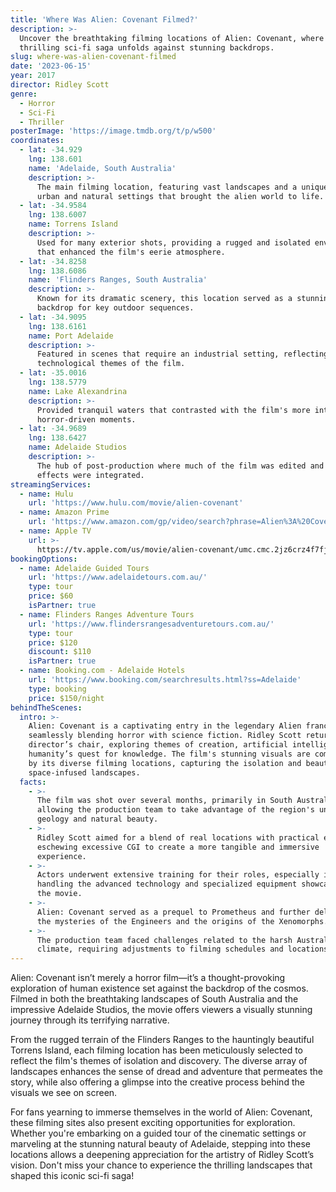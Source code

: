 ```yaml
---
title: 'Where Was Alien: Covenant Filmed?'
description: >-
  Uncover the breathtaking filming locations of Alien: Covenant, where the
  thrilling sci-fi saga unfolds against stunning backdrops.
slug: where-was-alien-covenant-filmed
date: '2023-06-15'
year: 2017
director: Ridley Scott
genre:
  - Horror
  - Sci-Fi
  - Thriller
posterImage: 'https://image.tmdb.org/t/p/w500'
coordinates:
  - lat: -34.929
    lng: 138.601
    name: 'Adelaide, South Australia'
    description: >-
      The main filming location, featuring vast landscapes and a unique blend of
      urban and natural settings that brought the alien world to life.
  - lat: -34.9584
    lng: 138.6007
    name: Torrens Island
    description: >-
      Used for many exterior shots, providing a rugged and isolated environment
      that enhanced the film's eerie atmosphere.
  - lat: -34.8258
    lng: 138.6086
    name: 'Flinders Ranges, South Australia'
    description: >-
      Known for its dramatic scenery, this location served as a stunning
      backdrop for key outdoor sequences.
  - lat: -34.9095
    lng: 138.6161
    name: Port Adelaide
    description: >-
      Featured in scenes that require an industrial setting, reflecting the
      technological themes of the film.
  - lat: -35.0016
    lng: 138.5779
    name: Lake Alexandrina
    description: >-
      Provided tranquil waters that contrasted with the film's more intense,
      horror-driven moments.
  - lat: -34.9689
    lng: 138.6427
    name: Adelaide Studios
    description: >-
      The hub of post-production where much of the film was edited and special
      effects were integrated.
streamingServices:
  - name: Hulu
    url: 'https://www.hulu.com/movie/alien-covenant'
  - name: Amazon Prime
    url: 'https://www.amazon.com/gp/video/search?phrase=Alien%3A%20Covenant'
  - name: Apple TV
    url: >-
      https://tv.apple.com/us/movie/alien-covenant/umc.cmc.2jz6crz4f7fj1d9ij4gi9cc87
bookingOptions:
  - name: Adelaide Guided Tours
    url: 'https://www.adelaidetours.com.au/'
    type: tour
    price: $60
    isPartner: true
  - name: Flinders Ranges Adventure Tours
    url: 'https://www.flindersrangesadventuretours.com.au/'
    type: tour
    price: $120
    discount: $110
    isPartner: true
  - name: Booking.com - Adelaide Hotels
    url: 'https://www.booking.com/searchresults.html?ss=Adelaide'
    type: booking
    price: $150/night
behindTheScenes:
  intro: >-
    Alien: Covenant is a captivating entry in the legendary Alien franchise,
    seamlessly blending horror with science fiction. Ridley Scott returns to the
    director’s chair, exploring themes of creation, artificial intelligence, and
    humanity’s quest for knowledge. The film's stunning visuals are complemented
    by its diverse filming locations, capturing the isolation and beauty of
    space-infused landscapes.
  facts:
    - >-
      The film was shot over several months, primarily in South Australia,
      allowing the production team to take advantage of the region's unique
      geology and natural beauty.
    - >-
      Ridley Scott aimed for a blend of real locations with practical effects,
      eschewing excessive CGI to create a more tangible and immersive
      experience.
    - >-
      Actors underwent extensive training for their roles, especially in
      handling the advanced technology and specialized equipment showcased in
      the movie.
    - >-
      Alien: Covenant served as a prequel to Prometheus and further delves into
      the mysteries of the Engineers and the origins of the Xenomorphs.
    - >-
      The production team faced challenges related to the harsh Australian
      climate, requiring adjustments to filming schedules and locations.
---
```


<AlienCovenantGuide />

Alien: Covenant isn’t merely a horror film—it’s a thought-provoking exploration of human existence set against the backdrop of the cosmos. Filmed in both the breathtaking landscapes of South Australia and the impressive Adelaide Studios, the movie offers viewers a visually stunning journey through its terrifying narrative.

From the rugged terrain of the Flinders Ranges to the hauntingly beautiful Torrens Island, each filming location has been meticulously selected to reflect the film's themes of isolation and discovery. The diverse array of landscapes enhances the sense of dread and adventure that permeates the story, while also offering a glimpse into the creative process behind the visuals we see on screen.

For fans yearning to immerse themselves in the world of Alien: Covenant, these filming sites also present exciting opportunities for exploration. Whether you're embarking on a guided tour of the cinematic settings or marveling at the stunning natural beauty of Adelaide, stepping into these locations allows a deepening appreciation for the artistry of Ridley Scott’s vision. Don't miss your chance to experience the thrilling landscapes that shaped this iconic sci-fi saga!
